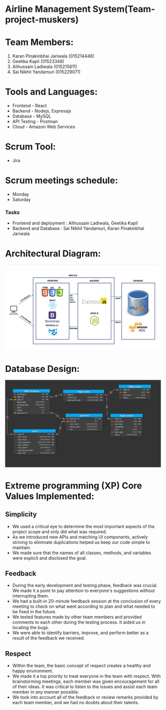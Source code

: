 # Airline Management System(Team-project-muskers)

# Team Members:
1. Karan Pinakinbhai Jariwala (015214446)
2. Geetika Kapil (01523348)
3. Alihussain Ladiwala (015215811)
4. Sai Nikhil Yandamuri (015229071)

# Tools and Languages:

* Frontend - React<br/>
* Backend - Nodejs, Expressjs<br/>
* Database - MySQL<br/>
* API Testing - Postman<br/>
* Cloud - Amazon Web Services

# Scrum Tool:
* Jira

# Scrum meetings schedule:
* Monday
* Saturday

### Tasks 
 
* Frontend and deployment : Alihussain Ladiwala, Geetika Kapil
* Backend and Database  : Sai Nikhil Yandamuri, Karan Pinakinbhai Jariwala
   
# Architectural Diagram:
![](documentation/architectural%20diagram.jpeg)

# Database Design:
![](documentation/database.jpg)

# Extreme programming (XP) Core Values Implemented:
## Simplicity
 * We used a critical eye to determine the most important aspects of the project scope and only did what was required.
 * As we introduced new APIs and matching UI components, actively striving to eliminate duplications helped us keep our code simple to maintain.
 * We made sure that the names of all classes, methods, and variables were explicit and disclosed the goal.

## Feedback
 * During the early development and testing phase, feedback was crucial. We made it a point to pay attention to everyone's suggestions without interrupting them.
 * We had a built-in 20-minute feedback session at the conclusion of every meeting to check on what went according to plan and what needed to be fixed in the future.
 * We tested features made by other team members and provided comments to each other during the testing process. It aided us in locating the bugs.
 * We were able to identify barriers, improve, and perform better as a result of the feedback we received.

## Respect
 * Within the team, the basic concept of respect creates a healthy and happy environment.
 * We made it a top priority to treat everyone in the team with respect. With brainstorming meetings, each member was given encouragement for all of their ideas. It was critical to listen to the issues and assist each team member in any manner possible.
 * We took into account all of the feedback or review remarks provided by each team member, and we had no doubts about their talents.






